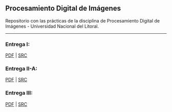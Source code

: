 ## Procesamiento Digital de Imágenes

Repositorio con las prácticas de la disciplina de Procesamiento Digital de Imágenes - Universidad Nacional del Litoral.

---

### Entrega I:
[PDF](pratica1/pdi_entrega1_carlabarden.pdf)  |  [SRC](pratica1/003-exercicio-garrafa.py)  
  
  
### Entrega II-A:
[PDF](pratica2a/pdi_entrega2a_carlabarden.pdf)  |  [SRC](pratica2a/000-placas.py)  



### Entrega III:
[PDF](pratica4/pdi_entrega3_carlabarden.pdf)  |  [SRC](pratica4/000-desmatamento.py)  
